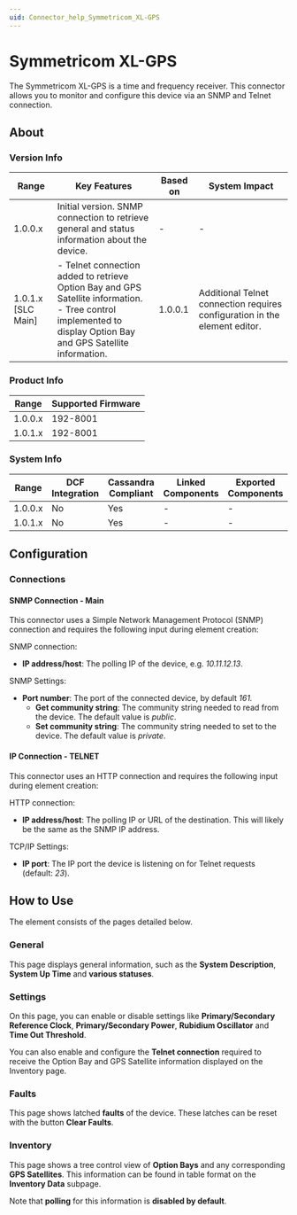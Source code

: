 ```yaml
---
uid: Connector_help_Symmetricom_XL-GPS
---
```


# Symmetricom XL-GPS

The Symmetricom XL-GPS is a time and frequency receiver. This connector allows you to monitor and configure this device via an SNMP and Telnet connection.

## About

### Version Info

| Range | Key Features | Based on | System Impact |
|--|--|--|--|
| 1.0.0.x | Initial version. SNMP connection to retrieve general and status information about the device. | - | - |
| 1.0.1.x [SLC Main] | - Telnet connection added to retrieve Option Bay and GPS Satellite information. <br>- Tree control implemented to display Option Bay and GPS Satellite information. | 1.0.0.1 | Additional Telnet connection requires configuration in the element editor. |

### Product Info

| Range     | Supported Firmware     |
|-----------|------------------------|
| 1.0.0.x   | 192-8001               |
| 1.0.1.x   | 192-8001               |

### System Info

| Range     | DCF Integration     | Cassandra Compliant     | Linked Components     | Exported Components     |
|-----------|---------------------|-------------------------|-----------------------|-------------------------|
| 1.0.0.x   | No                  | Yes                     | -                     | -                       |
| 1.0.1.x   | No                  | Yes                     | -                     | -                       |

## Configuration

### Connections

#### SNMP Connection - Main

This connector uses a Simple Network Management Protocol (SNMP) connection and requires the following input during element creation:

SNMP connection:

- **IP address/host**: The polling IP of the device, e.g. *10.11.12.13*.

SNMP Settings:

- **Port number**: The port of the connected device, by default *161.*
  - **Get community string**: The community string needed to read from the device. The default value is *public*.
  - **Set community string**: The community string needed to set to the device. The default value is *private*.

#### IP Connection - TELNET

This connector uses an HTTP connection and requires the following input during element creation:

HTTP connection:

- **IP address/host**: The polling IP or URL of the destination. This will likely be the same as the SNMP IP address.

TCP/IP Settings:

- **IP port**: The IP port the device is listening on for Telnet requests (default: *23*).

## How to Use

The element consists of the pages detailed below.

### General

This page displays general information, such as the **System Description**, **System Up Time** and **various statuses**.

### Settings

On this page, you can enable or disable settings like **Primary/Secondary Reference Clock**, **Primary/Secondary Power**, **Rubidium Oscillator** and **Time Out Threshold**.

You can also enable and configure the **Telnet connection** required to receive the Option Bay and GPS Satellite information displayed on the Inventory page.

### Faults

This page shows latched **faults** of the device. These latches can be reset with the button **Clear Faults**.

### Inventory

This page shows a tree control view of **Option Bays** and any corresponding **GPS Satellites**. This information can be found in table format on the **Inventory Data** subpage.

Note that **polling** for this information is **disabled by default**.
